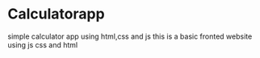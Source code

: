 # Calculatorapp
simple calculator app using html,css and js
this is a basic fronted website using js css and html 
